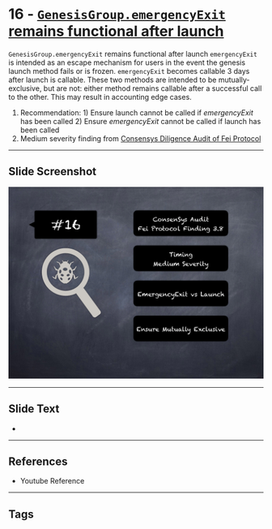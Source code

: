 
# 16 - [`GenesisGroup.emergencyExit` remains functional after launch](./`GenesisGroup.emergencyExit`%20remains%20functional%20after%20launch.md)

`GenesisGroup.emergencyExit` remains functional after launch `emergencyExit` is intended as an escape mechanism for users in the event the genesis launch method fails or is frozen. `emergencyExit` becomes callable 3 days after launch is callable. These two methods are intended to be mutually-exclusive, but are not: either method remains callable after a successful call to the other. This may result in accounting edge cases.


1.  Recommendation: 1) Ensure launch cannot be called if _emergencyExit_ has been called 2) Ensure _emergencyExit_ cannot be called if launch has been called
2.  Medium severity finding from [Consensys Diligence Audit of Fei Protocol](https://consensys.net/diligence/audits/2021/01/fei-protocol/#genesisgroup-emergencyexit-remains-functional-after-launch)


___
## Slide Screenshot
![016.png](../../images/7.%20Audit%20Findings%20101/016.png)
___
## Slide Text
- 
___
## References
- Youtube Reference
___
## Tags
